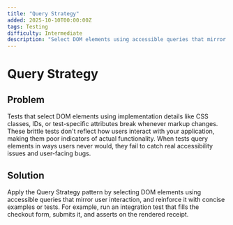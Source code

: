 ```yaml
---
title: "Query Strategy"
added: 2025-10-10T00:00:00Z
tags: Testing
difficulty: Intermediate
description: "Select DOM elements using accessible queries that mirror user interaction."
---
```

# Query Strategy

## Problem

Tests that select DOM elements using implementation details like CSS classes, IDs, or test-specific attributes break whenever markup changes. These brittle tests don't reflect how users interact with your application, making them poor indicators of actual functionality. When tests query elements in ways users never would, they fail to catch real accessibility issues and user-facing bugs.

## Solution

Apply the Query Strategy pattern by selecting DOM elements using accessible queries that mirror user interaction, and reinforce it with concise examples or tests. For example, run an integration test that fills the checkout form, submits it, and asserts on the rendered receipt.
